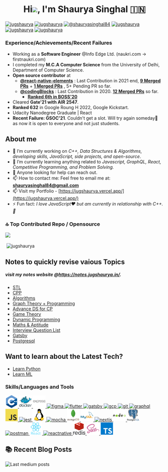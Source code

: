 
<h1 align="center">Hi<img src="https://github.com/nixin72/nixin72/blob/master/wave.gif" height="60px">, I'm Shaurya Singhal 🇮🇳</h1>
<p align="left">

</p>

<p align="left">
  <a href="https://twitter.com/jugshaurya" target="blank"><img align="center" src="https://raw.githubusercontent.com/rahuldkjain/github-profile-readme-generator/master/src/images/icons/Social/twitter.svg" alt="jugshaurya" height="30" width="40" /></a>
  <a href="https://www.linkedin.com/in/jugshaurya/" target="blank"><img align="center" src="https://raw.githubusercontent.com/rahuldkjain/github-profile-readme-generator/master/src/images/icons/Social/linked-in-alt.svg" alt="jugshaurya" height="30" width="40" /></a>
  <a href="https://medium.com/@shauryasinghal84" target="blank"><img align="center" src="https://raw.githubusercontent.com/rahuldkjain/github-profile-readme-generator/master/src/images/icons/Social/medium.svg" alt="@shauryasinghal84" height="30" width="40" /></a>
  <a href="https://www.codechef.com/users/jugshaurya" target="blank"><img align="center" src="https://cdn.jsdelivr.net/npm/simple-icons@3.1.0/icons/codechef.svg" alt="jugshaurya" height="30" width="40" /></a>
  <a href="https://codeforces.com/profile/jugshaurya" target="blank"><img align="center" src="https://raw.githubusercontent.com/rahuldkjain/github-profile-readme-generator/master/src/images/icons/Social/codeforces.svg" alt="jugshaurya" height="30" width="40" /></a>
  <a href="https://www.leetcode.com/jugshaurya" target="blank"><img align="center" src="https://raw.githubusercontent.com/rahuldkjain/github-profile-readme-generator/master/src/images/icons/Social/leet-code.svg" alt="jugshaurya" height="30" width="40" /></a>
</p>

### Experience/Achievements/Recent Failures

-   Working as a **Software Engineer** @Info Edge Ltd. (naukri.com -> firstnaukri.com)
-   I completed my **M.C.A Computer Science** from the University of Delhi, Department of Computer Science.
-   **Open source contributor** at
    -   [**@react-native-elements**](https://github.com/react-native-elements) : Last Contribution in 2021 end, [**9 Merged PRs**](https://github.com/react-native-elements/playground/commits?author=jugshaurya) + [**1 Merged PRs**](https://github.com/react-native-elements/react-native-elements/commits?author=jugshaurya) , 5+ Pending PR so far.
    -   [**@codingBlocks**](https://github.com/coding-blocks) : Last Contribution in 2020. [**12 Merged PRs**](https://github.com/coding-blocks/gondor/commits?author=jugshaurya) so far.
        -   [**Ranked 6th in BOSS'20**](https://boss.codingblocks.com/leaderboard/2020)
-   Cleared **Gate'21 with AIR 2547**.
-   **Ranked 632** in Google Roung H 2022, Google Kickstart.
-   Udacity Nanodegree Graduate | React
-   **Recent Failure: GSOC'21**. Couldn't get a slot. Will try again someday💎 as now it is open to everyone and not just students.

## About me

-   🔭 I’m currently working on _C++, Data Structures & Algorithms, developing skills, JavaScript, side projects, and open-source_.
-   🌱 I’m currently learning anything related to _Javascript, GraphQL, React, Competitive Programming, and Problem Solving._
-   🤔 Anyone looking for help can reach out.
-   📫 How to contact me: Feel free to email me at: **shauryasinghal84@gmail.com**
-   📫 Visit my Portfolio - [https://jugshaurya.vercel.app/](https://jugshaurya.vercel.app/)
-   ⚡ Fun fact: _I love JavaScript❤️ but am currently in relationship with C++.🤣_

### 🔝 Top Contributed Repo / Opensource

![](https://github-contributor-stats.vercel.app/api?username=jugshaurya&limit=5&theme=light&combine_all_yearly_contributions=true)

<p>&nbsp;<img align="center" src="https://github-readme-stats.vercel.app/api?username=jugshaurya&theme=light&&include_all_commits=true&count_private=true&show_icons=true" alt="jugshaurya" /></p>

## Notes to quickly revise vaious Topics

##### visit my notes website @https://notes.jugshaurya.in/.

-   [STL](https://notes.jugshaurya.vercel.app/docs/stl)
-   [CPP](https://notes.jugshaurya.vercel.app/docs/cpp)
-   [Algorithms](https://notes.jugshaurya.vercel.app/docs/algo)
-   [Graph Theory + Programming](https://notes.jugshaurya.vercel.app/docs/graphs)
-   [Advance DS for CP](https://notes.jugshaurya.vercel.app/docs/advance-ds_approaches)
-   [Game Theory](https://notes.jugshaurya.vercel.app/docs/gameTheory)
-   [Dynamic Programming](https://notes.jugshaurya.vercel.app/docs/dp)
-   [Maths & Aptitude](https://notes.jugshaurya.vercel.app/docs/maths-and-aptitude)
-   [Interview Question List](https://notes.jugshaurya.vercel.app/docs/questions)
-   [Gatsby](https://notes.jugshaurya.vercel.app/docs/gatsby)
-   [Postgresql](https://notes.jugshaurya.vercel.app/docs/postgresql)

## Want to learn about the Latest Tech?

-   [Learn Python](https://github.com/jugshaurya/Learn-Python/tree/master/1-Learn-Python)
-   [Learn ML](https://github.com/jugshaurya/Machine-Learning)

### Skills/Languages and Tools

<p align="left"> 
  <a href="https://www.w3schools.com/cpp/" target="_blank" rel="noreferrer"> <img src="https://raw.githubusercontent.com/devicons/devicon/master/icons/cplusplus/cplusplus-original.svg" alt="cplusplus" width="40" height="40"/> </a> <a href="https://www.docker.com/" target="_blank" rel="noreferrer"> <img src="https://raw.githubusercontent.com/devicons/devicon/master/icons/docker/docker-original-wordmark.svg" alt="docker" width="40" height="40"/> </a> <a href="https://expressjs.com" target="_blank" rel="noreferrer"> <img src="https://raw.githubusercontent.com/devicons/devicon/master/icons/express/express-original-wordmark.svg" alt="express" width="40" height="40"/> </a> <a href="https://www.figma.com/" target="_blank" rel="noreferrer"> <img src="https://www.vectorlogo.zone/logos/figma/figma-icon.svg" alt="figma" width="40" height="40"/> </a> <a href="https://flutter.dev" target="_blank" rel="noreferrer"> <img src="https://www.vectorlogo.zone/logos/flutterio/flutterio-icon.svg" alt="flutter" width="40" height="40"/> </a> <a href="https://www.gatsbyjs.com/" target="_blank" rel="noreferrer"> <img src="https://www.vectorlogo.zone/logos/gatsbyjs/gatsbyjs-icon.svg" alt="gatsby" width="40" height="40"/> </a> <a href="https://cloud.google.com" target="_blank" rel="noreferrer"> <img src="https://www.vectorlogo.zone/logos/google_cloud/google_cloud-icon.svg" alt="gcp" width="40" height="40"/> </a> <a href="https://git-scm.com/" target="_blank" rel="noreferrer"> <img src="https://www.vectorlogo.zone/logos/git-scm/git-scm-icon.svg" alt="git" width="40" height="40"/> </a> <a href="https://graphql.org" target="_blank" rel="noreferrer"> <img src="https://www.vectorlogo.zone/logos/graphql/graphql-icon.svg" alt="graphql" width="40" height="40"/> </a> <a href="https://developer.mozilla.org/en-US/docs/Web/JavaScript" target="_blank" rel="noreferrer"> <img src="https://raw.githubusercontent.com/devicons/devicon/master/icons/javascript/javascript-original.svg" alt="javascript" width="40" height="40"/> </a> <a href="https://jestjs.io" target="_blank" rel="noreferrer"> <img src="https://www.vectorlogo.zone/logos/jestjsio/jestjsio-icon.svg" alt="jest" width="40" height="40"/> </a> <a href="https://www.linux.org/" target="_blank" rel="noreferrer"> <img src="https://raw.githubusercontent.com/devicons/devicon/master/icons/linux/linux-original.svg" alt="linux" width="40" height="40"/> </a> <a href="https://mochajs.org" target="_blank" rel="noreferrer"> <img src="https://www.vectorlogo.zone/logos/mochajs/mochajs-icon.svg" alt="mocha" width="40" height="40"/> </a> <a href="https://www.mongodb.com/" target="_blank" rel="noreferrer"> <img src="https://raw.githubusercontent.com/devicons/devicon/master/icons/mongodb/mongodb-original-wordmark.svg" alt="mongodb" width="40" height="40"/> </a> <a href="https://www.mysql.com/" target="_blank" rel="noreferrer"> <img src="https://raw.githubusercontent.com/devicons/devicon/master/icons/mysql/mysql-original-wordmark.svg" alt="mysql" width="40" height="40"/> </a> <a href="https://nextjs.org/" target="_blank" rel="noreferrer"> <img src="https://cdn.worldvectorlogo.com/logos/nextjs-2.svg" alt="nextjs" width="40" height="40"/> </a> <a href="https://nodejs.org" target="_blank" rel="noreferrer"> <img src="https://raw.githubusercontent.com/devicons/devicon/master/icons/nodejs/nodejs-original-wordmark.svg" alt="nodejs" width="40" height="40"/> </a> <a href="https://www.postgresql.org" target="_blank" rel="noreferrer"> <img src="https://raw.githubusercontent.com/devicons/devicon/master/icons/postgresql/postgresql-original-wordmark.svg" alt="postgresql" width="40" height="40"/> </a> <a href="https://postman.com" target="_blank" rel="noreferrer"> <img src="https://www.vectorlogo.zone/logos/getpostman/getpostman-icon.svg" alt="postman" width="40" height="40"/> </a> <a href="https://reactjs.org/" target="_blank" rel="noreferrer"> <img src="https://raw.githubusercontent.com/devicons/devicon/master/icons/react/react-original-wordmark.svg" alt="react" width="40" height="40"/> </a> <a href="https://reactnative.dev/" target="_blank" rel="noreferrer"> <img src="https://reactnative.dev/img/header_logo.svg" alt="reactnative" width="40" height="40"/> </a> <a href="https://redis.io" target="_blank" rel="noreferrer"> <img src="https://raw.githubusercontent.com/devicons/devicon/master/icons/redis/redis-original-wordmark.svg" alt="redis" width="40" height="40"/> </a> <a href="https://sass-lang.com" target="_blank" rel="noreferrer"> <img src="https://raw.githubusercontent.com/devicons/devicon/master/icons/sass/sass-original.svg" alt="sass" width="40" height="40"/> </a> <a href="https://www.typescriptlang.org/" target="_blank" rel="noreferrer"> <img src="https://raw.githubusercontent.com/devicons/devicon/master/icons/typescript/typescript-original.svg" alt="typescript" width="40" height="40"/> </a> 
</p>

## 📚 Recent Blog Posts

<img src="https://github-read-medium-git-main.pahlevikun.vercel.app/latest?limit=10&username=@shauryasinghal84&theme=light" alt="Last medium posts">

<!-- -   [Learning Python — Starting with Data Types.](https://medium.com/@shauryasinghal84/learning-python-starting-with-data-types-bc215a24086a)
-   [Difference Between Some Terms that makes you a Better Developer](https://medium.com/@shauryasinghal84/difference-between-some-terms-that-makes-you-a-better-developer-e4da04a74925) -->
